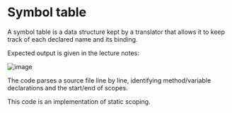 # Symbol table

A symbol table is a data structure kept by a translator that allows it to keep track of each declared name and its binding.

Expected output is given in the lecture notes:

![image](https://github.com/etogus/PPHW2-static/assets/47570845/4a681a17-6ff0-4bf9-9fb4-469c05a0fb02)

The code parses a source file line by line, identifying method/variable declarations and the start/end of scopes.

This code is an implementation of static scoping.
